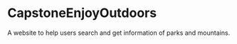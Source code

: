 # CapstoneEnjoyOutdoors
A website to help users search and get information of parks and mountains. 
